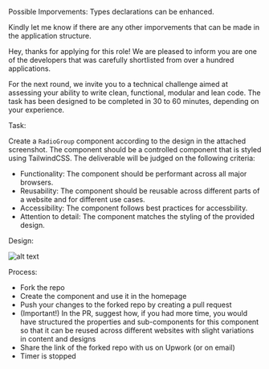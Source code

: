 Possible Imporvements: 
Types declarations can be  enhanced. 
 


Kindly let me know if there are any other imporvements that can be made in the application structure. 





Hey, thanks for applying for this role! We are pleased to inform you are one of the developers that was carefully shortlisted from over a hundred applications.

For the next round, we invite you to a technical challenge aimed at assessing your ability to write clean, functional, modular and lean code. The task has been designed to be completed in 30 to 60 minutes, depending on your experience.

Task:

Create a `RadioGroup` component according to the design in the attached screenshot. The component should be a controlled component that is styled using TailwindCSS. The deliverable will be judged on the following criteria:

- Functionality: The component should be performant across all major browsers.
- Reusability: The component should be reusable across different parts of a website and for different use cases.
- Accessibility: The component follows best practices for accessbility.
- Attention to detail: The component matches the styling of the provided design.

Design:

![alt text](<CleanShot 2024-07-01 at 03.55.07@2x.png>)

Process:

- Fork the repo
- Create the component and use it in the homepage
- Push your changes to the forked repo by creating a pull request
- (Important!) In the PR, suggest how, if you had more time, you would have structured the properties and sub-components for this component so that it can be reused across different websites with slight variations in content and designs
- Share the link of the forked repo with us on Upwork (or on email)
- Timer is stopped
